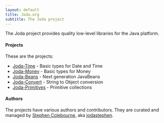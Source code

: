 ```yaml
---
layout: default
title: Joda.org
subtitle: The Joda project
---
```


The Joda project provides quality low-level libraries for the Java platform.

#### Projects

These are the projects:

- [Joda-Time](http://joda-time.sourceforge.net/) - Basic types for Date and Time
- [Joda-Money](http://joda-money.sourceforge.net/) - Basic types for Money
- [Joda-Beans](http://joda-beans.sourceforge.net/) - Next generation JavaBeans
- [Joda-Convert](http://jodaorg.github.io/joda-convert/) - String to Object conversion
- [Joda-Primitives](http://joda-primitives.sourceforge.net/) - Primitive collections

#### Authors

The projects have various authors and contributors.
They are curated and managed by [Stephen Colebourne](http://www.linkedin.com/in/stephencolebourne),
aka [jodastephen](https://github.com/jodastephen).
